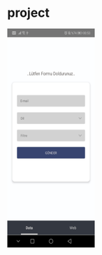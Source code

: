 # project
<img height="500" width="200" src="/images/WhatsApp Image 2020-09-21 at 01.06.44 (1).jpeg" >
